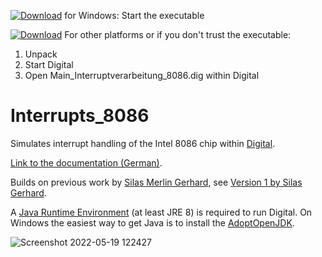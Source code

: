 ﻿[![Download](https://raw.githubusercontent.com/hneemann/Digital/master/distribution/Download.svg)](https://github.com/TXAE/Interrupts_8086/releases/latest/download/Interrupts_8086.exe) for Windows: Start the executable

[![Download](https://raw.githubusercontent.com/hneemann/Digital/master/distribution/Download.svg)](https://github.com/TXAE/Interrupts_8086/archive/refs/heads/master.zip) For other platforms or if you don't trust the executable: 
1. Unpack
2. Start Digital
3. Open Main_Interruptverarbeitung_8086.dig within Digital

# Interrupts_8086 #

Simulates interrupt handling of the Intel 8086 chip within [Digital](https://github.com/hneemann/Digital).

[Link to the documentation (German)](https://docs.google.com/document/d/1RAt4_4JWKJ0ze8NETD8HuTET7vR1I2NvSyDxpfuCJKE).

Builds on previous work by [Silas Merlin Gerhard](https://www.linkedin.com/in/silas-merlin-gerhard-101645153/), see [Version 1 by Silas Gerhard](Version%201%20by%20Silas%20Gerhard).

A [Java Runtime Environment](https://www.java.com/) (at least JRE 8) is required to run Digital. 
On Windows the easiest way to get Java is to install the [AdoptOpenJDK](https://adoptopenjdk.net/).

![Screenshot 2022-05-19 122427](https://user-images.githubusercontent.com/70020564/169272369-0d2827c4-a4a3-4c5c-a41b-88845789c73c.png)
